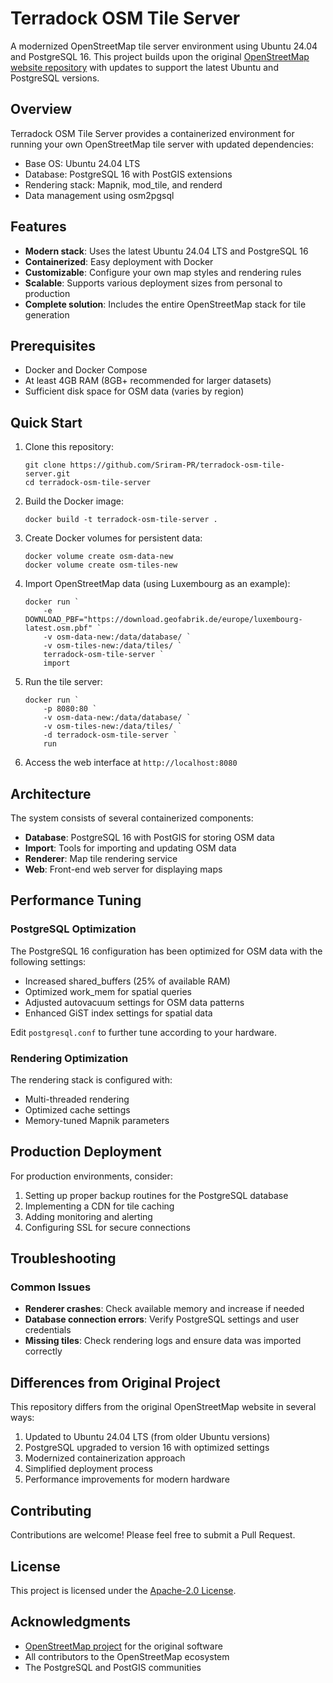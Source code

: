 # Terradock OSM Tile Server

A modernized OpenStreetMap tile server environment using Ubuntu 24.04 and PostgreSQL 16. This project builds upon the original [OpenStreetMap website repository](https://github.com/openstreetmap/openstreetmap-website) with updates to support the latest Ubuntu and PostgreSQL versions.

## Overview

Terradock OSM Tile Server provides a containerized environment for running your own OpenStreetMap tile server with updated dependencies:

- Base OS: Ubuntu 24.04 LTS
- Database: PostgreSQL 16 with PostGIS extensions
- Rendering stack: Mapnik, mod_tile, and renderd
- Data management using osm2pgsql

## Features

- **Modern stack**: Uses the latest Ubuntu 24.04 LTS and PostgreSQL 16
- **Containerized**: Easy deployment with Docker
- **Customizable**: Configure your own map styles and rendering rules
- **Scalable**: Supports various deployment sizes from personal to production
- **Complete solution**: Includes the entire OpenStreetMap stack for tile generation

## Prerequisites

- Docker and Docker Compose
- At least 4GB RAM (8GB+ recommended for larger datasets)
- Sufficient disk space for OSM data (varies by region)

## Quick Start

1. Clone this repository:
   ```
   git clone https://github.com/Sriram-PR/terradock-osm-tile-server.git
   cd terradock-osm-tile-server
   ```

2. Build the Docker image:
   ```
   docker build -t terradock-osm-tile-server .
   ```

3. Create Docker volumes for persistent data:
   ```
   docker volume create osm-data-new
   docker volume create osm-tiles-new
   ```

4. Import OpenStreetMap data (using Luxembourg as an example):
   ```
   docker run `
       -e DOWNLOAD_PBF="https://download.geofabrik.de/europe/luxembourg-latest.osm.pbf" `
       -v osm-data-new:/data/database/ `
       -v osm-tiles-new:/data/tiles/ `
       terradock-osm-tile-server `
       import
   ```

5. Run the tile server:
   ```
   docker run `
       -p 8080:80 `
       -v osm-data-new:/data/database/ `
       -v osm-tiles-new:/data/tiles/ `
       -d terradock-osm-tile-server `
       run
   ```

6. Access the web interface at `http://localhost:8080`

## Architecture

The system consists of several containerized components:

- **Database**: PostgreSQL 16 with PostGIS for storing OSM data
- **Import**: Tools for importing and updating OSM data
- **Renderer**: Map tile rendering service
- **Web**: Front-end web server for displaying maps

## Performance Tuning

### PostgreSQL Optimization

The PostgreSQL 16 configuration has been optimized for OSM data with the following settings:

- Increased shared_buffers (25% of available RAM)
- Optimized work_mem for spatial queries
- Adjusted autovacuum settings for OSM data patterns
- Enhanced GiST index settings for spatial data

Edit `postgresql.conf` to further tune according to your hardware.

### Rendering Optimization

The rendering stack is configured with:

- Multi-threaded rendering
- Optimized cache settings
- Memory-tuned Mapnik parameters

## Production Deployment

For production environments, consider:

1. Setting up proper backup routines for the PostgreSQL database
2. Implementing a CDN for tile caching
3. Adding monitoring and alerting
4. Configuring SSL for secure connections

## Troubleshooting

### Common Issues

- **Renderer crashes**: Check available memory and increase if needed
- **Database connection errors**: Verify PostgreSQL settings and user credentials
- **Missing tiles**: Check rendering logs and ensure data was imported correctly

## Differences from Original Project

This repository differs from the original OpenStreetMap website in several ways:

1. Updated to Ubuntu 24.04 LTS (from older Ubuntu versions)
2. PostgreSQL upgraded to version 16 with optimized settings
3. Modernized containerization approach
4. Simplified deployment process
5. Performance improvements for modern hardware

## Contributing

Contributions are welcome! Please feel free to submit a Pull Request.

## License

This project is licensed under the [Apache-2.0 License](https://github.com/Sriram-PR/terradock-osm-tile-server/blob/main/LICENSE).

## Acknowledgments

- [OpenStreetMap project](https://www.openstreetmap.org/) for the original software
- All contributors to the OpenStreetMap ecosystem
- The PostgreSQL and PostGIS communities